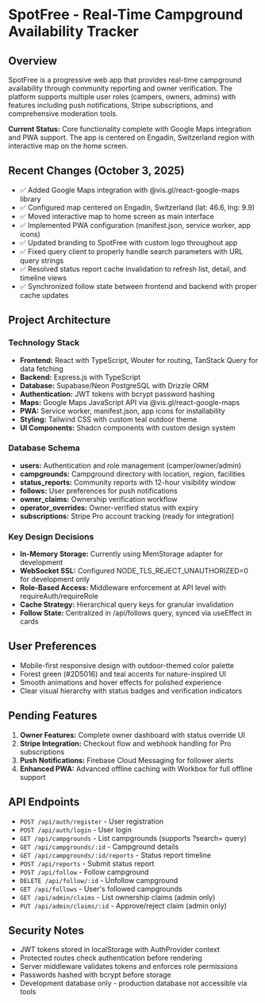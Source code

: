 # SpotFree - Real-Time Campground Availability Tracker

## Overview
SpotFree is a progressive web app that provides real-time campground availability through community reporting and owner verification. The platform supports multiple user roles (campers, owners, admins) with features including push notifications, Stripe subscriptions, and comprehensive moderation tools.

**Current Status:** Core functionality complete with Google Maps integration and PWA support. The app is centered on Engadin, Switzerland region with interactive map on the home screen.

## Recent Changes (October 3, 2025)
- ✅ Added Google Maps integration with @vis.gl/react-google-maps library
- ✅ Configured map centered on Engadin, Switzerland (lat: 46.6, lng: 9.9)
- ✅ Moved interactive map to home screen as main interface
- ✅ Implemented PWA configuration (manifest.json, service worker, app icons)
- ✅ Updated branding to SpotFree with custom logo throughout app
- ✅ Fixed query client to properly handle search parameters with URL query strings
- ✅ Resolved status report cache invalidation to refresh list, detail, and timeline views
- ✅ Synchronized follow state between frontend and backend with proper cache updates

## Project Architecture

### Technology Stack
- **Frontend:** React with TypeScript, Wouter for routing, TanStack Query for data fetching
- **Backend:** Express.js with TypeScript
- **Database:** Supabase/Neon PostgreSQL with Drizzle ORM
- **Authentication:** JWT tokens with bcrypt password hashing
- **Maps:** Google Maps JavaScript API via @vis.gl/react-google-maps
- **PWA:** Service worker, manifest.json, app icons for installability
- **Styling:** Tailwind CSS with custom teal outdoor theme
- **UI Components:** Shadcn components with custom design system

### Database Schema
- **users:** Authentication and role management (camper/owner/admin)
- **campgrounds:** Campground directory with location, region, facilities
- **status_reports:** Community reports with 12-hour visibility window
- **follows:** User preferences for push notifications
- **owner_claims:** Ownership verification workflow
- **operator_overrides:** Owner-verified status with expiry
- **subscriptions:** Stripe Pro account tracking (ready for integration)

### Key Design Decisions
- **In-Memory Storage:** Currently using MemStorage adapter for development
- **WebSocket SSL:** Configured NODE_TLS_REJECT_UNAUTHORIZED=0 for development only
- **Role-Based Access:** Middleware enforcement at API level with requireAuth/requireRole
- **Cache Strategy:** Hierarchical query keys for granular invalidation
- **Follow State:** Centralized in /api/follows query, synced via useEffect in cards

## User Preferences
- Mobile-first responsive design with outdoor-themed color palette
- Forest green (#2D5016) and teal accents for nature-inspired UI
- Smooth animations and hover effects for polished experience
- Clear visual hierarchy with status badges and verification indicators

## Pending Features
1. **Owner Features:** Complete owner dashboard with status override UI
2. **Stripe Integration:** Checkout flow and webhook handling for Pro subscriptions
3. **Push Notifications:** Firebase Cloud Messaging for follower alerts
4. **Enhanced PWA:** Advanced offline caching with Workbox for full offline support

## API Endpoints
- `POST /api/auth/register` - User registration
- `POST /api/auth/login` - User login
- `GET /api/campgrounds` - List campgrounds (supports ?search= query)
- `GET /api/campgrounds/:id` - Campground details
- `GET /api/campgrounds/:id/reports` - Status report timeline
- `POST /api/reports` - Submit status report
- `POST /api/follow` - Follow campground
- `DELETE /api/follow/:id` - Unfollow campground
- `GET /api/follows` - User's followed campgrounds
- `GET /api/admin/claims` - List ownership claims (admin only)
- `PUT /api/admin/claims/:id` - Approve/reject claim (admin only)

## Security Notes
- JWT tokens stored in localStorage with AuthProvider context
- Protected routes check authentication before rendering
- Server middleware validates tokens and enforces role permissions
- Passwords hashed with bcrypt before storage
- Development database only - production database not accessible via tools
